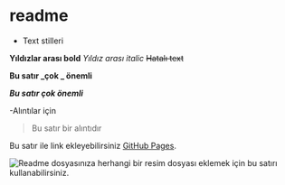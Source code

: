 # readme
- Text stilleri

**Yıldızlar arası bold**
*Yıldız arası italic*
~~Hatalı text~~

**Bu satır  _çok _ önemli**

***Bu satır çok önemli*** 


-Alıntılar için 

> Bu satır bir alıntıdır


Bu satır ile link ekleyebilirsiniz [GitHub Pages](https://pages.github.com/).


![Readme dosyasınıza herhangi bir resim dosyası eklemek için bu satırı kullanabilirsiniz.](https://github.githubassets.com/images/modules/logos_page/GitHub-Mark.png)


